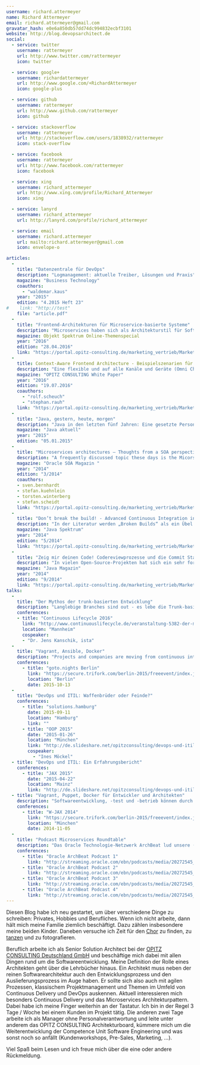 ```yaml
---
username: richard.attermeyer
name: Richard Attermeyer
email: richard.attermeyer@gmail.com
gravatar_hash: e0e6a850db57dd74dc994832ecbf3101
website: http://blog.devopsarchitect.de
social:
  - service: twitter
    username: rattermeyer
    url: http://www.twitter.com/rattermeyer
    icon: twitter

  - service: google+
    username: richardattermeyer
    url: http://www.google.com/+RichardAttermeyer
    icon: google-plus

  - service: github
    username: rattermeyer
    url: http://www.github.com/rattermeyer
    icon: github

  - service: stackoverflow
    username: rattermeyer
    url: http://stackoverflow.com/users/1838932/rattermeyer
    icon: stack-overflow

  - service: facebook
    username: rattermeyer
    url: http://www.facebook.com/rattermeyer
    icon: facebook

  - service: xing
    username: richard_attermeyer
    url: http://www.xing.com/profile/Richard_Attermeyer
    icon: xing

  - service: lanyrd
    username: richard_attermeyer
    url: http://lanyrd.com/profile/richard_attermeyer

  - service: email
    username: richard.attermeyer
    url: mailto:richard.attermeyer@gmail.com
    icon: envelope-o  

articles:
  -
    title: "Datenzentrale für DevOps"
    description: "Logmanagement: aktuelle Treiber, Lösungen und Praxis"
    magazine: "Business Technology"
    coauthors:
      - "waldemar.kaus"
    year: "2015"
    edition: "4.2015 Heft 23"
#    link: "http://test"
    file: "article.pdf"
  -
    title: "Frontend-Architekturen für Microservice-basierte Systeme"
    description: "Microservices haben sich als Architekturstil für Softwaresysteme etabliert. Häufig steht dabei die Frage im Raum, ob die Benutzerschnittstelle zu einem Microservice gehört oder nicht. Je nach Antwort gibt es unterschiedliche Möglichkeiten, die Frontend-Architektur zu entwerfen. Unser Experte Richard Attermeyer beschreibt drei häufig anzutreffende Muster und diskutiert, wie sich die aktuelle Entwicklung in der Nutzung von verschiedenen Endgeräten auf die Architektur auswirkt."
    magazine: Objekt Spektrum Online-Themenspecial
    year: "2016"
    edition: "28.04.2016"
    link: "https://portal.opitz-consulting.de/marketing_vertrieb/Marketing%20u%20Vertriebsmaterial/Presse-Artikel/Objekt%20Spektrum/online-themenspecial-2016-05_microservices_attermeyer.pdf"
  -
    title: Context-Aware Frontend Architecture - Beispielszenarien für eine kontextsensitive Applikationslandschaft
    description: "Eine flexible und auf alle Kanäle und Geräte (Omni Channel) ausgerichtete Context-Aware Frontend Architecture (CAFA) kann Unternehmen als Blueprint bei der Modernisierung und Transformation von bestehenden Systemen auf eine flexible Applikationslandschaft dienen. Die Referenzarchitektur, die Rolf Scheuch, Richard Attermeyer und Stephan Rauh in diesem Whitepaper vorstellen, basiert auf Erfahrungen aus unterschiedlichen Projekten. Alle vorgestellten Fallstudien setzen darauf, die bislang monolithischen (Legacy-)Systeme durch neue flexible Applikationsarchitekturen zu ersetzen und entkoppeln dabei Frontend- und Backend-Dienste. Treiber waren die Digitalisierung der bestehenden Geschäftsmodelle sowie ein „Design for Change“-Ansatz zur schnellen Implementierung neuartiger digitaler Geschäftsmodelle."
    magazine: "OPITZ CONSULTING White Paper"
    year: "2016"
    edition: "19.07.2016"
    coauthors:
      - "rolf.scheuch"
      - "stephan.rauh"
    link: "https://portal.opitz-consulting.de/marketing_vertrieb/Marketing%20u%20Vertriebsmaterial/Whitepaper/2016/whitepaper-context-aware-frontend-architecture.pdf"
  -
    title: "Java, gestern, heute, morgen"
    description: "Java in den letzten fünf Jahren: Eine gesetzte Person, die ihre Midlife-Crisis überwunden hat und mit neuem Schwung die nächsten Jahre angeht. Während Java im Jahr 2009 noch eine feste Größe war und es wenig Fortschritt gab, konnte Oracle nach einigen Unruhen in der Community aufgrund der Sun-Übernahme dann doch zeigen, dass es auf die Community hört. Richard Attermeyer blickt anlässlich von 5 Jahren \"Java aktuell\" auf die Java-Entwicklung in dieser Zeit zurück."
    magazine: "Java aktuell"
    year: "2015"
    edition: "05.01.2015"
  -
    title: "Microservices architectures – Thoughts from a SOA perspective"
    description: "A frequently discussed topic these days is the Micorservices architectural paradigm. Discussions on various internet blogs and forums are showing the trend that proponents of this approach are not tired of emphasizing why Microservices are different to a holistic SOA approach, when dealing with breaking up or avoiding monolithic software architectures. Our Architects let us know about their thoughts on this item in SOA Magazine, the quarterly newsletter of Oracle's SOA Community"
    magazine: "Oracle SOA Magazin "
    year: "2014"
    edition: "3/2014"
    coauthors:
    - sven.bernhardt
    - stefan.kuehnlein
    - torsten.winterberg
    - stefan.scheidt
    link: "https://portal.opitz-consulting.de/marketing_vertrieb/Marketing%20u%20Vertriebsmaterial/Presse-Artikel/SOA%20Magazine/soa-magazine-2014-3_microservices-architectures_bernhardt.pdf"
  -
    title: "Don’t break the build! - Advanced Continuous Integration in der Praxis"
    description: "In der Literatur werden „Broken Builds“ als ein Übel dargestellt, das zu vermeiden ist. Aber ein „Broken Build“ ist nur schlecht, wenn er den Arbeitsfluss des Teams aufhält. Er ist aber ein sehr gutes Feedback-Instrument für einen einzelnen Entwickler. Unser Senior Solution Architect Richard Attermeyer zeigt in diesem Artikel, wie man mittels Git und Jenkins durch geeignete Branching- und CI-Strategien stets einen stabilen Hauptentwicklungszweig sicherstellen und gleichzeitig private Entwickler-Builds durch den CI-Server ausführen lassen kann. PDF lesen "
    magazine: "Java Spektrum"
    year: "2014"
    edition: "5/2014"
    link: "https://portal.opitz-consulting.de/marketing_vertrieb/Marketing%20u%20Vertriebsmaterial/Presse-Artikel/Java%20Spektrum/java-spektrum-2014-05_advanced-continuous-integration_attermeyer.pdf"
  -
    title: "Zeig mir deinen Code! Codereviewprozesse und die Commit Stage"
    description: "In vielen Open-Source-Projekten hat sich ein sehr formalisierter Reviewprozess für Codeänderungen etabliert. Beigetragen haben dazu GitHub mit der Verbreitung von Pull Requests und Codereviewsysteme wie Gerrit. Unser Java-Spezialist Richard Attermeyer stellt die Vorgehensweisen vor und betrachtet dabei alle Seiten der Medaille."
    magazine: "Java Magazin"
    year: "2014"
    edition: "9/2014"
    link: "https://portal.opitz-consulting.de/marketing_vertrieb/Marketing%20u%20Vertriebsmaterial/Presse-Artikel/Java%20Magazin/javamagazin-2014-9_codereviewprozesse-und-die-commit-stage_attermeyer.pdf"
talks:
  -
    title: "Der Mythos der trunk-basierten Entwicklung"
    description: "Langlebige Branches sind out - es lebe die Trunk-basierte Entwicklung. So oder ähnlich lautet ein Mantra im Bereich Continuous Delivery. Und das ist richtig. Aber wenn man die Trunk-basierte Entwicklung naiv einführt, dann schadet sie vielleicht mehr, als sie nützt. Im Rahmen des Vortrags verfolgen wir unsere Reise von Story-Branches über naive Trunk-basierte Entwicklung hin zu einem Pre-Tested-Commit Workflow. Dabei zeichnen wir nach, welche Anforderungen maßgeblich für die jeweilige Entscheidung für ein Branching- und Commit-Modell waren und wie die Erfahrungen in einem Projekt mit vier Entwicklungsteams sind."
    conferences:
    - title: "Continuous Lifecycle 2016"
      link: "http://www.continuouslifecycle.de/veranstaltung-5382-der-mythos-der-trunk-basierten-entwicklung-%5Bsponsored-talk%5D.html?id=5382"
      location: "Mannheim"
      cospeaker:
      - "Dr. Jens Kanschik, ista"
  -
    title: "Vagrant, Ansible, Docker"
    description: "Projects and companies are moving from continuous integration to continuous delivery. This often involves the evolution from static to dynamic environments. Dynamic environments are the norm in cloud-based infrastructures. This move requires new processes and new tools. But these tools all support different use-cases. This talk provides an overview of where the different tools fit in the continuous delivery process and what costs and benefits are associated with introducing them."
    conferences:
      - title: "goto.nights Berlin"
        link: "https://secure.trifork.com/berlin-2015/freeevent/index.jsp?eventOID=6981"
        location: "Berlin"
        date: 2015-10-13
  -
    title: "DevOps und ITIL: Waffenbrüder oder Feinde?"
    conferences:
      - title: "solutions.hamburg"
        date: 2015-09-11
        location: "Hamburg"
        link: ""
      - title: "OOP 2015"
        date: "2015-01-26"
        location: "München"
        link: "http://de.slideshare.net/opitzconsulting/devops-und-itil-waffenbrder-oder-feinde"
        cospeaker:
          - "Ines Möckel"
  - title: "DevOps und ITIL: Ein Erfahrungsbericht"
    conferences:
      - title: "JAX 2015"
        date: "2015-04-22"
        location: "Mainz"
        link: "http://de.slideshare.net/opitzconsulting/devops-und-itil-ein-erfahrungsbericht"
  - title: "Vagrant, Puppet, Docker für Entwickler und Architekten"
    description: "Softwareentwicklung, -test und -betrieb können durch Virtualisierung viele Vorteile erzielen. In diesem Zusammenhang werden häufig Werkzeuge für die Bereitstellung von Umgebungen eingesetzt.Verschiedene Werkzeuge adressieren aber unterschiedliche Einsatzszenarien. Wo im Applikationslebenszyklus können diese Werkzeuge sinnvoll eingesetzt werden und wie sieht es mit Kosten und Nutzen aus?"
    conferences:
      - title: "W-JAX 2014"
        link: "https://secure.trifork.com/berlin-2015/freeevent/index.jsp?eventOID=6981"
        location: "München"
        date: 2014-11-05
  -
    title: "Podcast Microservices Roundtable"
    description: "Das Oracle Technologie-Netzwerk ArchBeat lud unsere (Senior) Solution Architects Sven Bernhard und Richard Attermeyer und zwei weitere namhafte SOA-Experten (Loneke Dikmans und Eberhard Wolff) ein, um mit ihnen über den Zusammenhang von SOA und Microserves zu diskutieren. Die Gespräche stellt ArchBeat auf seiner Website als vierteiliges Podcast zur Verfügung."
    conferences:
      - title: "Oracle ArchBeat Podcast 1"
        link: "http://streaming.oracle.com/ebn/podcasts/media/20272545_microservices-pt1_01_2015.mp3"
      - title: "Oracle ArchBeat Podcast 2"
        link: "http://streaming.oracle.com/ebn/podcasts/media/20272545_microservices-pt2_01_2015.mp3"
      - title: "Oracle ArchBeat Podcast 3"
        link: "http://streaming.oracle.com/ebn/podcasts/media/20272545_microservices-pt3_01_2015.mp3"
      - title: "Oracle ArchBeat Podcast 4"
        link: "http://streaming.oracle.com/ebn/podcasts/media/20272545_microservices-pt4_01_2015.mp3"
---
```

Diesen Blog habe ich neu gestartet, um über verschiedene Dinge zu schreiben: Privates, Hobbies und Berufliches.
Wenn ich nicht arbeite, dann hält mich meine Familie ziemlich beschäftigt. Dazu zählen insbesondere meine beiden Kinder.
Daneben versuche ich Zeit für den [Chor](http://www.unichor.hhu.de/) zu finden, zu [tanzen](http://www.tcgw.org/) und zu fotografieren.

Beruflich arbeite ich als Senior Solution Architect bei der [OPITZ CONSULTING Deutschland GmbH](http://www.opitz-consulting.com/) und beschäftige mich dabei mit allen Dingen rund um die Softwareentwicklung. Meine Definition der Rolle eines Architekten geht über die Lehrbücher hinaus.
Ein Architekt muss neben der reinen Softwarearchitektur auch den Entwicklungsprozess und den Auslieferungsprozess im Auge haben.
Er sollte sich also auch mit agilen Prozessen, klassischem Projektmanagement und Themen im Umfeld von Continuous Delivery und DevOps auskennen.
Aktuell interessieren mich besonders Continuous Delivery und das Microservices Architekturpattern. Dabei habe ich meine Finger weiterhin an der Tastatur.
Ich bin in der Regel 3 Tage / Woche bei einem Kunden im Projekt tätig.
Die anderen zwei Tage arbeite ich als Manager ohne Personalverantwortung und leite unter anderem das OPITZ CONSULTING Architekturboard, kümmere mich um die Weiterentwicklung der Competence Unit Software Engineering und was sonst noch so anfällt (Kundenworkshops, Pre-Sales, Marketing, ...).

Viel Spaß beim Lesen und ich freue mich über die eine oder andere Rückmeldung.
